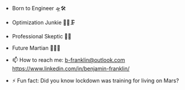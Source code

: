 #
- Born to Engineer     🛸🛠
- Optimization Junkie  🧗‍♀️🗜
- Professional Skeptic 🔬🔭
- Future Martian       👩‍🚀🔴

- 📫 How to reach me: b-franklin@outlook.com https://www.linkedin.com/in/benjamin-franklin/
- ⚡ Fun fact: Did you know lockdown was training for living on Mars?
